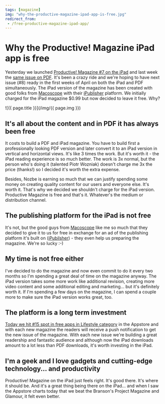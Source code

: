 ```yaml
---
tags: [magazine]
img: "why-the-productive-magazine-ipad-app-is-free.jpg"
redirect_from:
 - /free-productive-magazine-ipad-app/
---
```


# Why the Productive! Magazine iPad app is free


Yesterday we launched [Productive! Magazine #7 on the iPad](http://ProductiveFirm.com/MagazineApp) and last week the [same issue on PDF](/magazine/). It's been a crazy ride and we're hoping to have next issue (#8) ready in the first weeks of April on both the iPad and PDF simultaneously. The iPad version of the magazine has been created with good folks from [Macoscope](http://www.macoscope.net/) with their [iPublisher](http://getipublisher.com) platform. We initially charged for the iPad magazine $0.99 but now decided to leave it free. Why?

<!--More-->

![{{ page.title }}](/img/{{ page.img }})

## It's all about the content and in PDF it has always been free

It costs to build a PDF and iPad magazine. You have to build first a professionally looking PDF version and later convert it to an iPad version in vertical and horizontal views. It's like 3 times the work. But it's worth it - the iPad reading experience is so much better. The work is 3x normal, but the person who's doing it (talented Piotr Wozniak) doesn't charge me 3x the price (thanks!) so I decided it's worth the extra expense.

Besides, Nozbe is earning so much that we can justify spending some money on creating quality content for our users and everyone else. It's worth it. That's why we decided we shouldn't charge for the iPad version. Productive Magazine is free and that's it. Whatever's the medium or distribution channel.

## The publishing platform for the iPad is not free

It's not, but the good guys from [Macoscope](http://www.macoscope.net/) like me so much that they decided to give it to us for free in exchange for an ad of the publishing platform it's built on ([iPubilsher](http://getipublisher.com)) - they even help us preparing the magazine. We're so lucky :-)

## My time is not free either

I've decided to do the magazine and now even commit to do it every two months so I'm spending a great deal of time on the magazine anyway. The iPad version takes some more work like additional revision, creating more video content and some additional editing and marketing... but it's definitely worth it. If I'm spending a few days on the magazine, I can spend a couple more to make sure the iPad version works great, too.

## The platform is a long term investment

[Today we hit #15 spot in free apps in Lifestyle category](http://www.productivefirm.com/2011/02/productive-magazine-ipad-app-tops-appstore-charts-thank-you/) in the Appstore and with each new magazine the readers will receive a push notification to get the new issue of the magazine. With each new issue we're building a great readership and fantastic audience and although now the iPad downloads amount to a lot less than PDF downloads, it's worth investing in the iPad.

## I'm a geek and I love gadgets and cutting-edge technology... and productivity

Productive! Magazine on the iPad just feels right. It's good there. It's where it should be. And it's a great thing being there on the iPad... and when I saw the Appstore charts today that we beat the Branson's Project Magazine and Glamour, it felt even better.



[n]: https://michael.gratis/nozbe